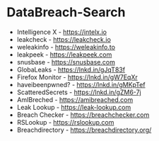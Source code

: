 # DataBreach-Search

- Intelligence X - https://intelx.io
- leakcheck - https://leakcheck.io
- weleakinfo - https://weleakinfo.to
- leakpeek - https://leakpeek.com
- snusbase - https://snusbase.com
- GlobaLeaks - https://lnkd.in/gJqT83f
- Firefox Monitor - https://lnkd.in/gW7EqXr
- haveibeenpwned? - https://lnkd.in/gMKpTef
- ScatteredSecrets - https://lnkd.in/gZM6-7j
- AmIBreched - https://amibreached.com
- Leak Lookup - https://leak-lookup.com
- Breach Checker - https://breachchecker.com
- RSLookup - https://rslookup.com
- Breachdirectory - https://breachdirectory.org/
